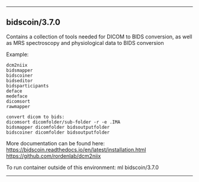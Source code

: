 
----------------------------------
## bidscoin/3.7.0 ##
Contains a collection of tools needed for DICOM to BIDS conversion, as well as MRS spectroscopy and physiological data to BIDS conversion

Example:
```
dcm2niix
bidsmapper
bidscoiner
bidseditor
bidsparticipants
deface
medeface
dicomsort
rawmapper

convert dicom to bids:
dicomsort dicomfolder/sub-folder -r -e .IMA
bidsmapper dicomfolder bidsoutputfolder
bidscoiner dicomfolder bidsoutputfolder

```

More documentation can be found here:
https://bidscoin.readthedocs.io/en/latest/installation.html
https://github.com/rordenlab/dcm2niix


To run container outside of this environment: ml bidscoin/3.7.0

----------------------------------
